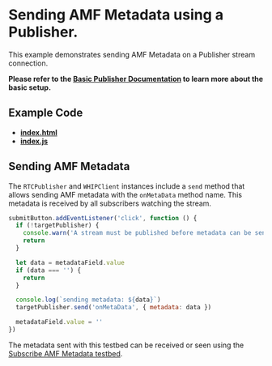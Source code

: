 # Sending AMF Metadata using a Publisher.

This example demonstrates sending AMF Metadata on a Publisher stream connection.

**Please refer to the [Basic Publisher Documentation](../publish/README.md) to learn more about the basic setup.**

## Example Code

- **[index.html](index.html)**
- **[index.js](index.js)**

## Sending AMF Metadata

The `RTCPublisher` and `WHIPClient` instances include a `send` method that allows sending AMF metadata with the `onMetaData` method name. This metadata is received by all subscribers watching the stream.

```js
submitButton.addEventListener('click', function () {
  if (!targetPublisher) {
    console.warn('A stream must be published before metadata can be sent!')
    return
  }

  let data = metadataField.value
  if (data === '') {
    return
  }

  console.log(`sending metadata: ${data}`)
  targetPublisher.send('onMetaData', { metadata: data })

  metadataField.value = ''
})
```

The metadata sent with this testbed can be received or seen using the [Subscribe AMF Metadata testbed](../subscribeAMFMetadata/index.html).
